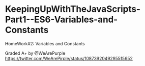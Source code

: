 # KeepingUpWithTheJavaScripts-Part1--ES6-Variables-and-Constants
HomeWork#2: Variables and Constants

Graded A+ by @WeArePurple 
https://twitter.com/WeArePirple/status/1087392049295515652
